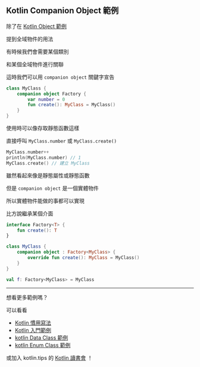 ## Kotlin Companion Object 範例

除了在 [Kotlin Object 範例](kotlin-object-example.md) 

提到全域物件的用法

有時候我們會需要某個類別

和某個全域物件進行關聯

這時我們可以用 `companion object` 關鍵字宣告

```kotlin
class MyClass {
    companion object Factory {
        var number = 0
        fun create(): MyClass = MyClass()
    }
}
```

使用時可以像存取靜態函數這樣

直接呼叫 `MyClass.number` 或 `MyClass.create()`

```kotlin
MyClass.number++  
println(MyClass.number) // 1
MyClass.create() // 建立 MyClass
```

雖然看起來像是靜態屬性或靜態函數

但是 `companion object` 是一個實體物件

所以實體物件能做的事都可以實現

比方說繼承某個介面

```kotlin
interface Factory<T> {
    fun create(): T
}

class MyClass {
    companion object : Factory<MyClass> {
        override fun create(): MyClass = MyClass()
    }
}

val f: Factory<MyClass> = MyClass
```

-----

想看更多範例嗎？

可以看看

- [Kotlin 慣用寫法](idioms.md)
- [Kotlin 入門範例](kotlin-syntax.md)
- [kotlin Data Class 範例](kotlin-data-class-example.md)
- [kotlin Enum Class 範例](kotlin-enum-class-example.md)

或加入 kotlin.tips 的 [Kotlin 讀書會](https://tw.kotlin.tips/study-jams) ！
